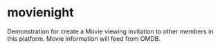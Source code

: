 # movienight
Demonstration for create a Movie viewing invitation to other members in this platform.
Movie information will feed from OMDB.

